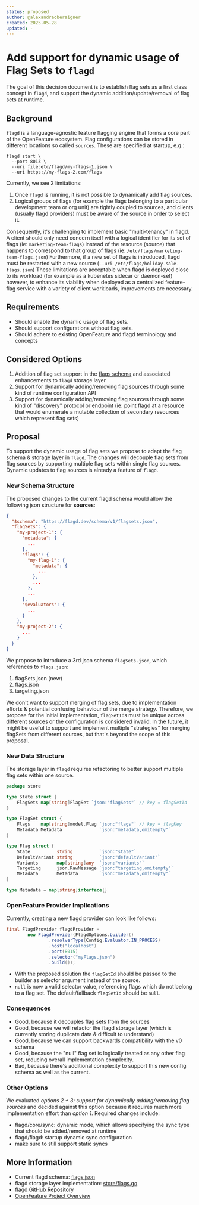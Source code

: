```yaml
---
status: proposed
author: @alexandraoberaigner
created: 2025-05-28
updated: -
---
```


# Add support for dynamic usage of Flag Sets to `flagd`

The goal of this decision document is to establish flag sets as a first class concept in `flagd`, and support the dynamic addition/update/removal of flag sets at runtime.

## Background

`flagd` is a language-agnostic feature flagging engine that forms a core part of the OpenFeature ecosystem.
Flag configurations can be stored in different locations so called `sources`. These are specified at startup, e.g.:

````shell
flagd start \
  --port 8013 \
  --uri file:etc/flagd/my-flags-1.json \
  --uri https://my-flags-2.com/flags
````

Currently, we see 2 limitations:

1. Once `flagd` is running, it is not possible to dynamically add flag sources.
2. Logical groups of flags (for example the flags belonging to a particular development team or org unit) are tightly coupled to sources, and clients (usually flagd providers) must be aware of the source in order to select it.

Consequently, it's challenging to implement basic "multi-tenancy" in flagd.
A client should only need concern itself with a logical identifier for its set of flags (ie: `marketing-team-flags`) instead of the resource (source) that happens to correspond to that group of flags (ie: `/etc/flags/marketing-team-flags.json`)
Furthermore, if a new set of flags is introduced, flagd must be restarted with a new source (`--uri /etc/flags/holiday-sale-flags.json`)
These limitations are acceptable when flagd is deployed close to its workload (for example as a kubenetes sidecar or daemon-set) however, to enhance its viability when deployed as a centralized feature-flag service with a variety of client workloads, improvements are necessary.

## Requirements

* Should enable the dynamic usage of flag sets.
* Should support configurations without flag sets.
* Should adhere to existing OpenFeature and flagd terminology and concepts

## Considered Options

1. Addition of flag set support in the [flags schema](https://flagd.dev/reference/schema/#targeting) and associated enhancements to `flagd` storage layer
2. Support for dynamically adding/removing flag sources through some kind of runtime configuration API
3. Support for dynamically adding/removing flag sources through some kind of "discovery" protocol or endpoint (ie: point flagd at a resource that would enumerate a mutable collection of secondary resources which represent flag sets)

## Proposal

To support the dynamic usage of flag sets we propose to adapt the flag schema & storage layer in `flagd`.
The changes will decouple flag sets from flag sources by supporting multiple flag sets within single flag sources.
Dynamic updates to flag sources is already a feature of `flagd`.

### New Schema Structure

The proposed changes to the current flagd schema would allow the following json structure for **sources**:

````json
{
  "$schema": "https://flagd.dev/schema/v1/flagsets.json",
  "flagSets": {
    "my-project-1": {
      "metadata": {
        ...
      },
      "flags": {
        "my-flag-1": {
          "metadata": {
            ...
          },
          ...
        },
        ...
      },
      "$evaluators": {
        ...
      }
    },
    "my-project-2": {
      ...
    }
  }
}
````

We propose to introduce a 3rd json schema `flagSets.json`, which references to `flags.json`:

1. flagSets.json (new)
2. flags.json
3. targeting.json

We don't want to support merging of flag sets, due to implementation efforts & potential confusing behaviour of the
merge strategy.
Therefore, we propose for the initial implementation, `flagSetId`s must be unique across different sources or the configuration is considered invalid.
In the future, it might be useful to support and implement multiple "strategies" for merging flagSets from different sources, but that's beyond the scope of this proposal.

### New Data Structure

The storage layer in `flagd` requires refactoring to better support multiple flag sets within one source.

````go
package store

type State struct {
    FlagSets map[string]FlagSet `json:"flagSets"` // key = flagSetId
}

type FlagSet struct {
    Flags    map[string]model.Flag `json:"flags"` // key = flagKey
    Metadata Metadata              `json:"metadata,omitempty"`
}

type Flag struct {
    State          string          `json:"state"`
    DefaultVariant string          `json:"defaultVariant"`
    Variants       map[string]any  `json:"variants"`
    Targeting      json.RawMessage `json:"targeting,omitempty"`
    Metadata       Metadata        `json:"metadata,omitempty"`
}

type Metadata = map[string]interface{}
````

### OpenFeature Provider Implications

Currently, creating a new flagd provider can look like follows:

````java
final FlagdProvider flagdProvider =
        new FlagdProvider(FlagdOptions.builder()
                .resolverType(Config.Evaluator.IN_PROCESS)
                .host("localhost")
                .port(8015)
                .selector("myFlags.json")
                .build());
````

* With the proposed solution the `flagSetId` should be passed to the builder as selector argument instead of the source.
* `null` is now a valid selector value, referencing flags which do not belong to a flag set. The default/fallback `flagSetId` should be `null`.

### Consequences

* Good, because it decouples flag sets from the sources
* Good, because we will refactor the flagd storage layer (which is currently storing duplicate data & difficult to
  understand)
* Good, because we can support backwards compatibility with the v0 schema
* Good, because the "null" flag set is logically treated as any other flag set, reducing overall implementation complexity.
* Bad, because there's additional complexity to support this new config schema as well as the current.

### Other Options

We evaluated _options 2 + 3: support for dynamically adding/removing flag sources_ and decided against this option because it requires much more implementation effort than _option 1_. Required changes include:

* flagd/core/sync: dynamic mode, which allows specifying the sync type that should be added/removed at runtime
* flagd/flagd: startup dynamic sync configuration
* make sure to still support static syncs

## More Information

* Current flagd schema: [flags.json](https://flagd.dev/schema/v0/flags.json)
* flagd storage layer
  implementation: [store/flags.go](https://github.com/open-feature/flagd/blob/main/core/pkg/store/flags.go)
* [flagd GitHub Repository](https://github.com/open-feature/flagd)
* [OpenFeature Project Overview](https://openfeature.dev/)
